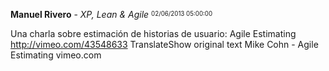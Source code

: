 <strong>Manuel Rivero</strong> - <em>XP, Lean & Agile</em> <sup><sub>02/06/2013 05:00:00</sub></sup>

Una charla sobre estimación de historias de usuario: Agile Estimating <a target="_blank" href="http://vimeo.com/43548633">http://vimeo.com/43548633</a> TranslateShow original text Mike Cohn - Agile Estimating vimeo.com


